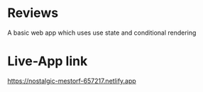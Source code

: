 # Reviews
A basic web app which uses use state and conditional rendering
# Live-App link
https://nostalgic-mestorf-657217.netlify.app
